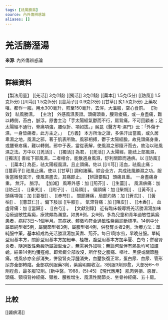 ```yaml
---
tags: [祛風勝濕]
source: 內外傷辨惑論
aliases: []
---
```


# 羌活勝溼湯

**來源**: 內外傷辨惑論  

---

## 詳細資料
【製法用量】 [[羌活]] 3克(1錢) [[獨活]] 3克(1錢) [[藁本]] 1.5克(5分) [[防風]] 1.5克(5分) [[川芎]] 1.5克(5分) [[蔓荊子]] 0.9克(3分) [[甘草]] 炙1.5克(5分)
上藥㕮咀，都作一服。用水300毫升，煎至150毫升，去滓，大溫服，空心食前。
【功效】
祛風勝濕。
【主治】
外感風濕表證。頭痛頭重，腰背痠痛，或一身盡痛，難以轉側，苔白，脈浮。原書主治「手太陽經氣鬱而不行，肩背痛，不可回顧者；足太陽經不通行，脊痛項強，腰似折、項如拔。」吳昆《醫方考‧濕門》云：「外傷于濕，一身皆痛者，此方主之。」
【方義】
本方所治之證，多係汗出當風，或久居卑濕之地，風濕之邪，著于肌表所致。風邪相搏，鬱于太陽經腧，故見頭痛身重，或腰脊疼痛，難以轉側。邪中于表，當從表解，使風濕之邪隨汗而去，故治以祛風濕之法。方中以 [[羌活]] 、 [[獨活]] 為君， [[羌活]] 入太陽經，能祛上部風濕， [[獨活]] 善祛下部風濕，二者相合，能散週身風濕，舒利關節而通痹。以 [[防風]] 、 [[藁本]] 為臣，祛太陽經風濕，且止頭痛。佐以 [[川芎]] 活血，祛風止痛； [[蔓荊子]] 祛風止痛。使以 [[甘草]] 調和諸藥。綜合全方，共成祛風勝濕之功。服後當微發其汗，使風濕盡去，其痛即止。
【辨證要點】
頭痛且重。
一身盡痛身重。
無汗。
脈浮。
【加減】
風寒外感：加 [[荊芥]] 、 [[生薑]] 。
風濕痹痛：加 [[防己]] 、 [[秦艽]] 、 [[附子]] 、 [[烏頭]] 。
偏頭痛：加 [[柴胡]] 、 [[黃芩]] 。
頭痛項強：加 [[葛根]] 、 [[赤芍]] 。
關節腫痛，局部灼熱：加 [[蒼朮]] 、 [[黃柏]] 、 [[薏苡仁]] 。偏下肢加 [[牛膝]] 。
氣滯背痛：加 [[陳皮]] 、 [[木香]] 。
血虛背痛：加 [[當歸]] 、 [[白芍]] 。
【文獻別錄】
近有臨床報導將羌活勝濕湯加味治療過敏性紫癜，療效頗為滿意。如男8例，女6例，多為兒童和青年過敏性紫癜患者，病程3日～1個半月。其症狀、體徵均符合過敏性紫癜診斷標準。14例中分屬單純型者5例，屬關節型者3例，屬腹型者4例，併發腎炎者2例。治療方法：單純服中藥，基本組成為羌活勝濕湯加黃耆、荊芥。每日1劑水煎，早晚分服。單純型用基本方，關節型用基本方加細辛、桂枝，腹型用基本方加半夏、白芍；併發腎炎者，隨過敏性紫癜所屬證型治之，無需另外加味；無論何型伴有熱象均可加蟬蛻。結果14例均獲痊癒。即紫癜全部收沒，所伴發之腹痛、嘔吐、黑便或關節腫痛，或風疹亦全部消失，併發腎炎浮腫消失，血壓恢復正常，蛋白尿、血尿、管形尿亦全部轉陰。全部病例服藥3劑，紫癜明顯收沒，3例服3劑即愈，大部分6～9劑痊愈，最多服12劑。[新中醫，1988，(5):45]
【現代應用】
肌肉勞損、感冒、頭痛、頸項背神經痛、頸椎、腰椎增生、風濕性關節炎、坐骨神經痛、五十肩。

---

## 比較
[[蠲痹湯]]
